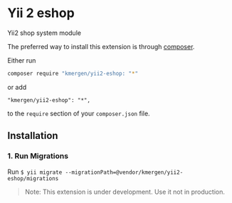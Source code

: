 # Yii 2 eshop
Yii2 shop system module

The preferred way to install this extension is through [composer](https://getcomposer.org/).

Either run

```bash
composer require "kmergen/yii2-eshop: "*"
```

or add

```
"kmergen/yii2-eshop": "*",
```

to the `require` section of your `composer.json` file.

## Installation

### 1. Run Migrations
Run `$ yii migrate --migrationPath=@vendor/kmergen/yii2-eshop/migrations`


> Note: This extension is under development. Use it not in production.


